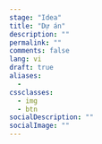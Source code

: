 ```yaml
---
stage: "Idea"
title: "Dự án"
description: ""
permalink: ""
comments: false
lang: vi
draft: true
aliases:
  - 
cssclasses:
  - img
  - btn
socialDescription: ""
socialImage: ""
---
```


